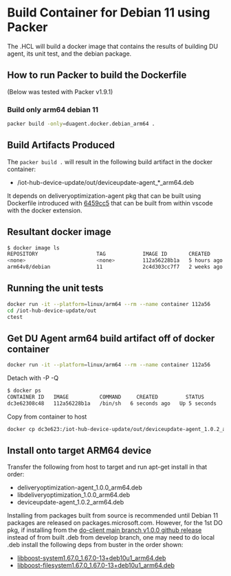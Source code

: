 # Build Container for Debian 11 using Packer

The .HCL will build a docker image that contains the results of building DU agent, its unit test, and the debian package.

## How to run Packer to build the Dockerfile

(Below was tested with Packer v1.9.1)

### Build only arm64 debian 11

```sh
packer build -only=duagent.docker.debian_arm64 .
```

## Build Artifacts Produced

The `packer build .` will result in the following build artifact in the docker container:
- /iot-hub-device-update/out/deviceupdate-agent_*_arm64.deb

It depends on deliveryoptimization-agent pkg that can be built using Dockerfile introduced with [6459cc5](https://github.com/microsoft/do-client/commit/6459cc59426d38990ed75a6f103460ae148a95db) that can be built from within vscode with the docker extension.

## Resultant docker image

```sh
$ docker image ls
REPOSITORY                   TAG            IMAGE ID       CREATED         SIZE
<none>                       <none>         112a56228b1a   5 hours ago     2.52GB
arm64v8/debian               11             2c4d303cc7f7   2 weeks ago     118MB
```

## Running the unit tests

```sh
docker run -it --platform=linux/arm64 --rm --name container 112a56
cd /iot-hub-device-update/out
ctest
```

## Get DU Agent arm64 build artifact off of docker container

```sh
docker run -it --platform=linux/arm64 --rm --name container 112a56
```

Detach with <CTRL>-P <CTRL>-Q

```sh
$ docker ps
CONTAINER ID   IMAGE          COMMAND     CREATED         STATUS         PORTS     NAMES
dc3e62308c48   112a56228b1a   /bin/sh   6 seconds ago   Up 5 seconds             container
```

Copy from container to host

```sh
docker cp dc3e623:/iot-hub-device-update/out/deviceupdate-agent_1.0.2_arm64.deb .
```

## Install onto target ARM64 device

Transfer the following from host to target and run apt-get install in that order:
- deliveryoptimization-agent_1.0.0_arm64.deb
- libdeliveryoptimization_1.0.0_arm64.deb
- deviceupdate-agent_1.0.2_arm64.deb

Installing from packages built from source is recommended until Debian 11 packages are released on packages.microsoft.com. However, for the 1st DO pkg, if installing from the [do-client main branch v1.0.0 github release](https://github.com/microsoft/do-client/releases/tag/v1.0.0) instead of from built .deb from develop branch, one may need to do local .deb install the following deps from buster in the order shown:
- [libboost-system1.67.0_1.67.0-13+deb10u1_arm64.deb](http://http.us.debian.org/debian/pool/main/b/boost1.67/libboost-system1.67.0_1.67.0-13+deb10u1_arm64.deb)
- [libboost-filesystem1.67.0_1.67.0-13+deb10u1_arm64.deb](http://http.us.debian.org/debian/pool/main/b/boost1.67/libboost-filesystem1.67.0_1.67.0-13+deb10u1_arm64.deb)

